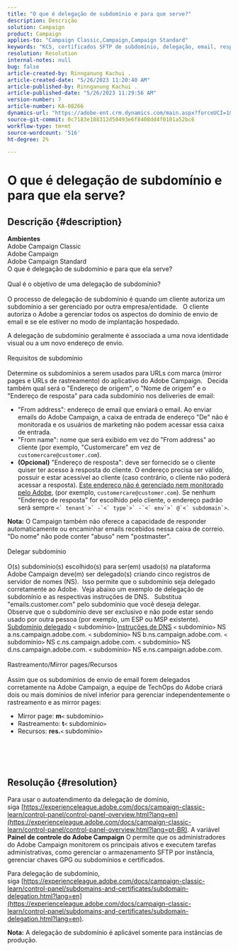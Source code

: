 ```yaml
---
title: "O que é delegação de subdomínio e para que serve?"
description: Descrição
solution: Campaign
product: Campaign
applies-to: "Campaign Classic,Campaign,Campaign Standard"
keywords: "KCS, certificados SFTP de subdomínio, delegação, email, resposta, Campanha"
resolution: Resolution
internal-notes: null
bug: false
article-created-by: Rinnganung Kachui .
article-created-date: "5/26/2023 11:20:40 AM"
article-published-by: Rinnganung Kachui .
article-published-date: "5/26/2023 11:29:56 AM"
version-number: 7
article-number: KA-08266
dynamics-url: "https://adobe-ent.crm.dynamics.com/main.aspx?forceUCI=1&pagetype=entityrecord&etn=knowledgearticle&id=c99d6e52-b7fb-ed11-8849-6045bd006c82"
source-git-commit: 0c7183e188312d50493e6f8408dd4f0101a52bc6
workflow-type: tm+mt
source-wordcount: '516'
ht-degree: 2%

---
```


# O que é delegação de subdomínio e para que ela serve?

## Descrição {#description}

<b>Ambientes</b>
<br>Adobe Campaign Classic
<br>Adobe Campaign
<br>Adobe Campaign Standard
<br>O que é delegação de subdomínio e para que ela serve?<br><br>Qual é o objetivo de uma delegação de subdomínio?<br><br>
O processo de delegação de subdomínio é quando um cliente autoriza um subdomínio a ser gerenciado por outra empresa/entidade.  
O cliente autoriza o Adobe a gerenciar todos os aspectos do domínio de envio de email e se ele estiver no modo de implantação hospedado.

A delegação de subdomínio geralmente é associada a uma nova identidade visual ou a um novo endereço de envio.
<br><br>Requisitos de subdomínio<br><br>
Determine os subdomínios a serem usados para URLs com marca (mirror pages e URLs de rastreamento) do aplicativo do Adobe Campaign.  
Decida também qual será o &quot;Endereço de origem&quot;, o &quot;Nome de origem&quot; e o &quot;Endereço de resposta&quot; para cada subdomínio nos deliveries de email:

- &quot;From address&quot;: endereço de email que enviará o email. Ao enviar emails do Adobe Campaign, a caixa de entrada de endereço &quot;De&quot; não é monitorada e os usuários de marketing não podem acessar essa caixa de entrada.
- &quot;From name&quot;: nome que será exibido em vez do &quot;From address&quot; ao cliente (por exemplo, &quot;Customercare&quot; em vez de `customercare@customer.com`).
- <b>(Opcional)</b> &quot;Endereço de resposta&quot;: deve ser fornecido se o cliente quiser ter acesso à resposta do cliente. O endereço precisa ser válido, possuir e estar acessível ao cliente (caso contrário, o cliente não poderá acessar a resposta). <u>Este endereço não é gerenciado nem monitorado pelo Adobe</u>, (por exemplo, `customercare@customer.com`). Se nenhum &quot;Endereço de resposta&quot; for escolhido pelo cliente, o endereço padrão será sempre ``<` tenant`>` -`<` type`>` -`<` env`>` @`<` subdomain`>``.


<b>Nota:</b> O Campaign também não oferece a capacidade de responder automaticamente ou encaminhar emails recebidos nessa caixa de correio. &quot;Do nome&quot; não pode conter &quot;abuso&quot; nem &quot;postmaster&quot;.
<br><br>Delegar subdomínio<br><br>
O(s) subdomínio(s) escolhido(s) para ser(em) usado(s) na plataforma Adobe Campaign deve(m) ser delegado(s) criando cinco registros de servidor de nomes (NS). 
Isso permite que o subdomínio seja delegado corretamente ao Adobe.  Veja abaixo um exemplo de delegação de subdomínio e as respectivas instruções de DNS.  
Substitua &quot;emails.customer.com&quot; pelo subdomínio que você deseja delegar.  
Observe que o subdomínio deve ser exclusivo e não pode estar sendo usado por outra pessoa (por exemplo, um ESP ou MSP existente).
 
<u>Subdomínio delegado</u>
`<` subdomínio`>`
<u>Instruções de DNS</u>
`<` subdomínio`>`  NS a.ns.campaign.adobe.com.
`<` subdomínio`>`  NS b.ns.campaign.adobe.com.
`<` subdomínio`>`  NS c.ns.campaign.adobe.com.
`<` subdomínio`>`  NS d.ns.campaign.adobe.com.
`<` subdomínio`>`  NS e.ns.campaign.adobe.com.
<br><br>Rastreamento/Mirror pages/Recursos<br><br>
Assim que os subdomínios de envio de email forem delegados corretamente na Adobe Campaign, a equipe de TechOps do Adobe criará dois ou mais domínios de nível inferior para gerenciar independentemente o rastreamento e as mirror pages:

- Mirror page: <b>m</b>`<` subdomínio`>`
- Rastreamento: <b>t</b>`<` subdomínio`>`
- Recursos: <b>res.</b>`<` subdomínio`>`

<br><br> <br>

## Resolução {#resolution}


Para usar o autoatendimento da delegação de domínio, siga [https://experienceleague.adobe.com/docs/campaign-classic-learn/control-panel/control-panel-overview.html?lang=en](https://experienceleague.adobe.com/docs/campaign-classic-learn/control-panel/control-panel-overview.html?lang=pt-BR).
A variável <b>Painel de controle do Adobe Campaign</b> O permite que os administradores do Adobe Campaign monitorem os principais ativos e executem tarefas administrativas, como gerenciar o armazenamento SFTP por instância, gerenciar chaves GPG ou subdomínios e certificados.

Para delegação de subdomínio, siga [https://experienceleague.adobe.com/docs/campaign-classic-learn/control-panel/subdomains-and-certificates/subdomain-delegation.html?lang=en](https://experienceleague.adobe.com/docs/campaign-classic-learn/control-panel/subdomains-and-certificates/subdomain-delegation.html?lang=en).

<b>Nota:</b> A delegação de subdomínio é aplicável somente para instâncias de produção.
